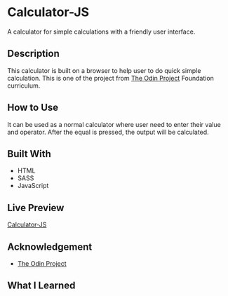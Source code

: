 # Calculator-JS

A calculator for simple calculations with a friendly user interface.

## Description

This calculator is built on a browser to help user to do quick simple calculation. This is one of the project from [The Odin Project](https://theodinproject.com) Foundation curriculum.

## How to Use

It can be used as a normal calculator where user need to enter their value and operator. After the equal is pressed, the output will be calculated.

## Built With

- HTML
- SASS
- JavaScript

## Live Preview

[Calculator-JS](https://thaqifazfar15.github.io/calculator-js)

## Acknowledgement

- [The Odin Project](https://theodinproject.com)

## What I Learned
